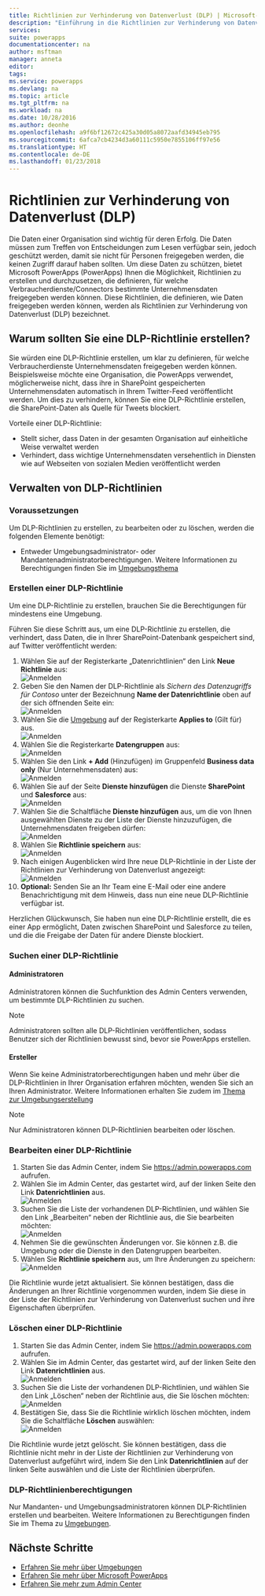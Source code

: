 ```yaml
---
title: Richtlinien zur Verhinderung von Datenverlust (DLP) | Microsoft-Dokumentation
description: "Einführung in die Richtlinien zur Verhinderung von Datenverlust für Microsoft PowerApps."
services: 
suite: powerapps
documentationcenter: na
author: msftman
manager: anneta
editor: 
tags: 
ms.service: powerapps
ms.devlang: na
ms.topic: article
ms.tgt_pltfrm: na
ms.workload: na
ms.date: 10/28/2016
ms.author: deonhe
ms.openlocfilehash: a9f6bf12672c425a30d05a8072aafd34945eb795
ms.sourcegitcommit: 6afca7cb4234d3a60111c5950e7855106ff97e56
ms.translationtype: HT
ms.contentlocale: de-DE
ms.lasthandoff: 01/23/2018
---
```

# <a name="data-loss-prevention-dlp-policies"></a>Richtlinien zur Verhinderung von Datenverlust (DLP)

Die Daten einer Organisation sind wichtig für deren Erfolg. Die Daten müssen zum Treffen von Entscheidungen zum Lesen verfügbar sein, jedoch geschützt werden, damit sie nicht für Personen freigegeben werden, die keinen Zugriff darauf haben sollten. Um diese Daten zu schützen, bietet Microsoft PowerApps (PowerApps) Ihnen die Möglichkeit, Richtlinien zu erstellen und durchzusetzen, die definieren, für welche Verbraucherdienste/Connectors bestimmte Unternehmensdaten freigegeben werden können. Diese Richtlinien, die definieren, wie Daten freigegeben werden können, werden als Richtlinien zur Verhinderung von Datenverlust (DLP) bezeichnet.  

## <a name="why-create-a-dlp-policy"></a>Warum sollten Sie eine DLP-Richtlinie erstellen?
Sie würden eine DLP-Richtlinie erstellen, um klar zu definieren, für welche Verbraucherdienste Unternehmensdaten freigegeben werden können. Beispielsweise möchte eine Organisation, die PowerApps verwendet, möglicherweise nicht, dass ihre in SharePoint gespeicherten Unternehmensdaten automatisch in Ihrem Twitter-Feed veröffentlicht werden. Um dies zu verhindern, können Sie eine DLP-Richtlinie erstellen, die SharePoint-Daten als Quelle für Tweets blockiert.

Vorteile einer DLP-Richtlinie:
* Stellt sicher, dass Daten in der gesamten Organisation auf einheitliche Weise verwaltet werden  
* Verhindert, dass wichtige Unternehmensdaten versehentlich in Diensten wie auf Webseiten von sozialen Medien veröffentlicht werden   

## <a name="managing-dlp-policies"></a>Verwalten von DLP-Richtlinien
### <a name="prerequisites"></a>Voraussetzungen
Um DLP-Richtlinien zu erstellen, zu bearbeiten oder zu löschen, werden die folgenden Elemente benötigt:

* Entweder Umgebungsadministrator- oder Mandantenadministratorberechtigungen. Weitere Informationen zu Berechtigungen finden Sie im [Umgebungsthema](environments-administration.md)

### <a name="create-a-dlp-policy"></a>Erstellen einer DLP-Richtlinie
Um eine DLP-Richtlinie zu erstellen, brauchen Sie die Berechtigungen für mindestens eine Umgebung.  

Führen Sie diese Schritt aus, um eine DLP-Richtlinie zu erstellen, die verhindert, dass Daten, die in Ihrer SharePoint-Datenbank gespeichert sind, auf Twitter veröffentlicht werden:  

1. Wählen Sie auf der Registerkarte „Datenrichtlinien“ den Link **Neue Richtlinie** aus:  
   ![Anmelden](./media/prevent-data-loss/create-policy-1.png)    
2. Geben Sie den Namen der DLP-Richtlinie als *Sichern des Datenzugriffs für Contoso* unter der Bezeichnung **Name der Datenrichtlinie** oben auf der sich öffnenden Seite ein:   
   ![Anmelden](./media/prevent-data-loss/create-policy-2.png)  
3. Wählen Sie die [Umgebung](environments-administration.md) auf der Registerkarte **Applies to** (Gilt für) aus.  
   ![Anmelden](./media/prevent-data-loss/create-policy-3.png)  
4. Wählen Sie die Registerkarte **Datengruppen** aus:  
   ![Anmelden](./media/prevent-data-loss/create-policy-4.png)  
5. Wählen Sie den Link **+ Add** (Hinzufügen) im Gruppenfeld **Business data only** (Nur Unternehmensdaten) aus:    
   ![Anmelden](./media/prevent-data-loss/create-policy-5.png)  
6. Wählen Sie auf der Seite **Dienste hinzufügen** die Dienste **SharePoint** und **Salesforce** aus:  
   ![Anmelden](./media/prevent-data-loss/create-policy-6.png)  
7. Wählen Sie die Schaltfläche **Dienste hinzufügen** aus, um die von Ihnen ausgewählten Dienste zu der Liste der Dienste hinzuzufügen, die Unternehmensdaten freigeben dürfen:    
   ![Anmelden](./media/prevent-data-loss/create-policy-7.png)  
8. Wählen Sie **Richtlinie speichern** aus:  
   ![Anmelden](./media/prevent-data-loss/create-policy-8.png)  
9. Nach einigen Augenblicken wird Ihre neue DLP-Richtlinie in der Liste der Richtlinien zur Verhinderung von Datenverlust angezeigt:  
   ![Anmelden](./media/prevent-data-loss/create-policy-9.png)  
10. **Optional:** Senden Sie an Ihr Team eine E-Mail oder eine andere Benachrichtigung mit dem Hinweis, dass nun eine neue DLP-Richtlinie verfügbar ist.

Herzlichen Glückwunsch, Sie haben nun eine DLP-Richtlinie erstellt, die es einer App ermöglicht, Daten zwischen SharePoint und Salesforce zu teilen, und die die Freigabe der Daten für andere Dienste blockiert.  

### <a name="find-a-dlp-policy"></a>Suchen einer DLP-Richtlinie
#### <a name="admins"></a>Administratoren
Administratoren können die Suchfunktion des Admin Centers verwenden, um bestimmte DLP-Richtlinien zu suchen.  

> [!NOTE]
> Administratoren sollten alle DLP-Richtlinien veröffentlichen, sodass Benutzer sich der Richtlinien bewusst sind, bevor sie PowerApps erstellen.

#### <a name="makers"></a>Ersteller
Wenn Sie keine Administratorberechtigungen haben und mehr über die DLP-Richtlinien in Ihrer Organisation erfahren möchten, wenden Sie sich an Ihren Administrator. Weitere Informationen erhalten Sie zudem im [Thema zur Umgebungserstellung](environments-overview.md)  

> [!NOTE]
> Nur Administratoren können DLP-Richtlinien bearbeiten oder löschen.  

### <a name="edit-a-dlp-policy"></a>Bearbeiten einer DLP-Richtlinie
1. Starten Sie das Admin Center, indem Sie https://admin.powerapps.com aufrufen.   
2. Wählen Sie im Admin Center, das gestartet wird, auf der linken Seite den Link **Datenrichtlinien** aus.  
   ![Anmelden](./media/prevent-data-loss/2.png)  
3. Suchen Sie die Liste der vorhandenen DLP-Richtlinien, und wählen Sie den Link „Bearbeiten“ neben der Richtlinie aus, die Sie bearbeiten möchten:  
   ![Anmelden](./media/prevent-data-loss/3.png)  
4. Nehmen Sie die gewünschten Änderungen vor. Sie können z.B. die Umgebung oder die Dienste in den Datengruppen bearbeiten.  
5. Wählen Sie **Richtlinie speichern** aus, um Ihre Änderungen zu speichern:  
   ![Anmelden](./media/prevent-data-loss/create-policy-8.png)  

Die Richtlinie wurde jetzt aktualisiert. Sie können bestätigen, dass die Änderungen an Ihrer Richtlinie vorgenommen wurden, indem Sie diese in der Liste der Richtlinien zur Verhinderung von Datenverlust suchen und ihre Eigenschaften überprüfen.   

### <a name="delete-a-dlp-policy"></a>Löschen einer DLP-Richtlinie
1. Starten Sie das Admin Center, indem Sie https://admin.powerapps.com aufrufen.    
2. Wählen Sie im Admin Center, das gestartet wird, auf der linken Seite den Link **Datenrichtlinien** aus.  
   ![Anmelden](./media/prevent-data-loss/2.png)  
3. Suchen Sie die Liste der vorhandenen DLP-Richtlinien, und wählen Sie den Link „Löschen“ neben der Richtlinie aus, die Sie löschen möchten:  
   ![Anmelden](./media/prevent-data-loss/3-delete.png)  
4. Bestätigen Sie, dass Sie die Richtlinie wirklich löschen möchten, indem Sie die Schaltfläche **Löschen** auswählen:  
   ![Anmelden](./media/prevent-data-loss/4.png)  

Die Richtlinie wurde jetzt gelöscht. Sie können bestätigen, dass die Richtlinie nicht mehr in der Liste der Richtlinien zur Verhinderung von Datenverlust aufgeführt wird, indem Sie den Link **Datenrichtlinien** auf der linken Seite auswählen und die Liste der Richtlinien überprüfen.   

### <a name="dlp-policy-permissions"></a>DLP-Richtlinienberechtigungen
Nur Mandanten- und Umgebungsadministratoren können DLP-Richtlinien erstellen und bearbeiten. Weitere Informationen zu Berechtigungen finden Sie im Thema zu [Umgebungen](environments-administration.md).  

## <a name="next-steps"></a>Nächste Schritte
* [Erfahren Sie mehr über Umgebungen](environments-administration.md)  
* [Erfahren Sie mehr über Microsoft PowerApps](getting-started.md)  
* [Erfahren Sie mehr zum Admin Center](introduction-to-the-admin-center.md)  

